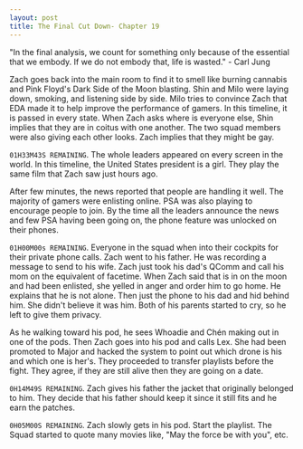 ```yaml
---
layout: post
title: The Final Cut Down- Chapter 19
---
```


"In the final analysis, we count for something only because of the essential that we embody. If we do not embody that, life is wasted." - Carl Jung

Zach goes back into the main room to find it to smell like burning cannabis and Pink Floyd's Dark Side of the Moon blasting. Shin and Milo were laying down, smoking, and listening side by side. Milo tries to convince Zach that EDA made it to help improve the performance of gamers. In this timeline, it is passed in every state. When Zach asks where is everyone else, Shin implies that they are in coitus with one another. The two squad members were also giving each other looks. Zach implies that they might be gay.

```01H33M43S REMAINING```. The whole leaders appeared on every screen in the world. In this timeline, the United States president is a girl. They play the same film that Zach saw just hours ago.

After few minutes, the news reported that people are handling it well. The majority of gamers were enlisting online. PSA was also playing to encourage people to join. By the time all the leaders announce the news and few PSA having been going on, the phone feature was unlocked on their phones.

```01H00M00s REMAINING```. Everyone in the squad when into their cockpits for their private phone calls. Zach went to his father. He was recording a message to send to his wife. Zach just took his dad's QComm and call his mom on the equivalent of facetime. When Zach said that is in on the moon and had been enlisted, she yelled in anger and order him to go home. He explains that he is not alone. Then just the phone to his dad and hid behind him. She didn't believe it was him. Both of his parents started to cry, so he left to give them privacy.

As he walking toward his pod, he sees Whoadie and Chén making out in one of the pods. Then Zach goes into his pod and calls Lex. She had been promoted to Major and hacked the system to point out which drone is his and which one is her's. They proceeded to transfer playlists before the fight. They agree, if they are still alive then they are going on a date.

```0H14M49S REMAINING```. Zach gives his father the jacket that originally belonged to him. They decide that his father should keep it since it still fits and he earn the patches.

```0H05M00S REMAINING```. Zach slowly gets in his pod. Start the playlist. The Squad started to quote many movies like, "May the force be with you", etc.